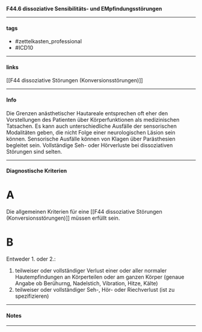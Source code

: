 __F44.6 dissoziative Sensibilitäts- und EMpfindungsstörungen__

___________________________________________
#### tags

- #zettelkasten_professional
- #ICD10 
___________________________________________
#### links

[[F44 dissoziative Störungen (Konversionsstörungen)]]

___________________________________________
#### Info
Die Grenzen anästhetischer Hautareale entsprechen oft eher den Vorstellungen des Patienten über Körperfunktionen als medizinischen Tatsachen. Es kann auch unterschiedliche Ausfälle der sensorischen Modalitäten geben, die nicht Folge einer neurologischen Läsion sein können. Sensorische Ausfälle können von Klagen über Parästhesien begleitet sein. Vollständige Seh- oder Hörverluste bei dissoziativen Störungen sind selten.
___________________________________________
#### Diagnostische Kriterien

# A 
Die allgemeinen Kriterien für eine [[F44 dissoziative Störungen (Konversionsstörungen)]] müssen erfüllt sein.

# B 
Entweder 1. oder 2.: 
1. teilweiser oder vollständiger Verlust einer oder aller normaler Hautempfindungen an Körperteilen oder am ganzen Körper (genaue Angabe ob Berühurng, Nadelstich, Vibration, Hitze, Kälte)
2. teilweiser oder vollständiger Seh-, Hör- oder Riechverlust (ist zu spezifizieren)
___________________________________________
#### Notes

___________________________________________

